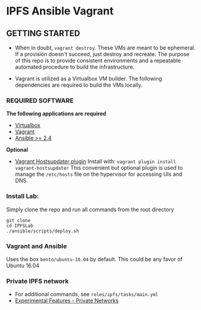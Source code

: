 # IPFS Ansible Vagrant

## GETTING STARTED

* When in doubt, ```vagrant destroy```. These VMs are meant to be ephemeral. If a provision doesn't succeed, just destroy and recreate. The purpose of this repo is to provide consistent environments and a repeatable automated procedure to build the infrastructure.

* Vagrant is utilized as a Virtualbox VM builder. The following dependencies are required to build the VMs locally.

### REQUIRED SOFTWARE

**The following applications are required**

* [Virtualbox](https://www.virtualbox.org/wiki/Downloads)
* [Vagrant](https://www.vagrantup.com/downloads.html)
* [Ansible >= 2.4](http://docs.ansible.com/ansible/latest/intro_installation.html#latest-releases-via-pip)

**Optional**

* [Vagrant Hostsupdater plugin](https://github.com/cogitatio/vagrant-hostsupdater) Install with: ```vagrant plugin install vagrant-hostsupdater``` This convenient but optional plugin is used to manage the ```/etc/hosts``` file on the hypervisor for accessing UIs and DNS.

### Install Lab:

Simply clone the repo and run all commands from the root directory
```
git clone
cd IPFSLab
./ansible/scripts/deploy.sh
```

### Vagrant and Ansible
Uses the box ```bento/ubuntu-16.04``` by default. This could be any favor of Ubuntu 16.04

### Private IPFS network
* For additional commands, see ```roles/ipfs/tasks/main.yml```
* [Experimental Features - Private Networks](https://github.com/ipfs/go-ipfs/blob/master/docs/experimental-features.md#private-networks)
